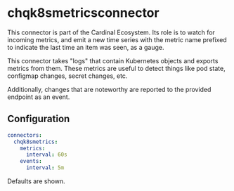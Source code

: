 # chqk8smetricsconnector

This connector is part of the Cardinal Ecosystem.
Its role is to watch for incoming metrics, and emit a new time series with the
metric name prefixed to indicate the last time an item was seen, as a gauge.

This connector takes "logs" that contain Kubernetes objects and exports
metrics from them.  These metrics are useful to detect things like
pod state, configmap changes, secret changes, etc.

Additionally, changes that are noteworthy are reported to the provided
endpoint as an event.

## Configuration

```yaml
connectors:
  chqk8smetrics:
    metrics:
      interval: 60s
    events:
      interval: 5m
```

Defaults are shown.
